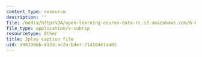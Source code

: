 ```yaml
---
content_type: resource
description: ''
file: /media/https%3A/open-learning-course-data-rc.s3.amazonaws.com/6-046j-design-and-analysis-of-algorithms-spring-2015/d983386b8133ac2abde7714104e1aa01_z0lJ2k0sl1g.srt
file_type: application/x-subrip
resourcetype: Other
title: 3play caption file
uid: d983386b-8133-ac2a-bde7-714104e1aa01
---
```

